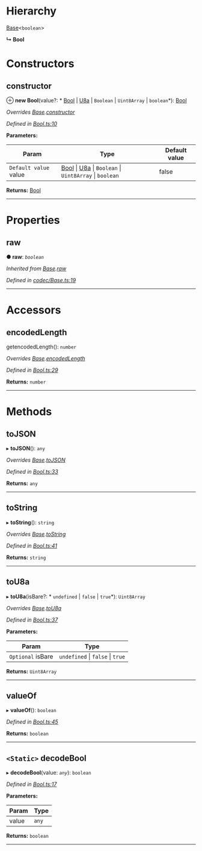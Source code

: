 

# Hierarchy

 [Base](_codec_base_.base.md)<`boolean`>

**↳ Bool**

# Constructors

<a id="constructor"></a>

##  constructor

⊕ **new Bool**(value?: * [Bool](_bool_.bool.md) &#124; [U8a](_codec_u8a_.u8a.md) &#124; `Boolean` &#124; `Uint8Array` &#124; `boolean`*): [Bool](_bool_.bool.md)

*Overrides [Base](_codec_base_.base.md).[constructor](_codec_base_.base.md#constructor)*

*Defined in [Bool.ts:10](https://github.com/polkadot-js/api/blob/f6506db/packages/types/src/Bool.ts#L10)*

**Parameters:**

| Param | Type | Default value |
| ------ | ------ | ------ |
| `Default value` value |  [Bool](_bool_.bool.md) &#124; [U8a](_codec_u8a_.u8a.md) &#124; `Boolean` &#124; `Uint8Array` &#124; `boolean`| false |

**Returns:** [Bool](_bool_.bool.md)

___

# Properties

<a id="raw"></a>

##  raw

**● raw**: *`boolean`*

*Inherited from [Base](_codec_base_.base.md).[raw](_codec_base_.base.md#raw)*

*Defined in [codec/Base.ts:19](https://github.com/polkadot-js/api/blob/f6506db/packages/types/src/codec/Base.ts#L19)*

___

# Accessors

<a id="encodedlength"></a>

##  encodedLength

getencodedLength(): `number`

*Overrides [Base](_codec_base_.base.md).[encodedLength](_codec_base_.base.md#encodedlength)*

*Defined in [Bool.ts:29](https://github.com/polkadot-js/api/blob/f6506db/packages/types/src/Bool.ts#L29)*

**Returns:** `number`

___

# Methods

<a id="tojson"></a>

##  toJSON

▸ **toJSON**(): `any`

*Overrides [Base](_codec_base_.base.md).[toJSON](_codec_base_.base.md#tojson)*

*Defined in [Bool.ts:33](https://github.com/polkadot-js/api/blob/f6506db/packages/types/src/Bool.ts#L33)*

**Returns:** `any`

___
<a id="tostring"></a>

##  toString

▸ **toString**(): `string`

*Overrides [Base](_codec_base_.base.md).[toString](_codec_base_.base.md#tostring)*

*Defined in [Bool.ts:41](https://github.com/polkadot-js/api/blob/f6506db/packages/types/src/Bool.ts#L41)*

**Returns:** `string`

___
<a id="tou8a"></a>

##  toU8a

▸ **toU8a**(isBare?: * `undefined` &#124; `false` &#124; `true`*): `Uint8Array`

*Overrides [Base](_codec_base_.base.md).[toU8a](_codec_base_.base.md#tou8a)*

*Defined in [Bool.ts:37](https://github.com/polkadot-js/api/blob/f6506db/packages/types/src/Bool.ts#L37)*

**Parameters:**

| Param | Type |
| ------ | ------ |
| `Optional` isBare |  `undefined` &#124; `false` &#124; `true`|

**Returns:** `Uint8Array`

___
<a id="valueof"></a>

##  valueOf

▸ **valueOf**(): `boolean`

*Defined in [Bool.ts:45](https://github.com/polkadot-js/api/blob/f6506db/packages/types/src/Bool.ts#L45)*

**Returns:** `boolean`

___
<a id="decodebool"></a>

## `<Static>` decodeBool

▸ **decodeBool**(value: *`any`*): `boolean`

*Defined in [Bool.ts:17](https://github.com/polkadot-js/api/blob/f6506db/packages/types/src/Bool.ts#L17)*

**Parameters:**

| Param | Type |
| ------ | ------ |
| value | `any` |

**Returns:** `boolean`

___

